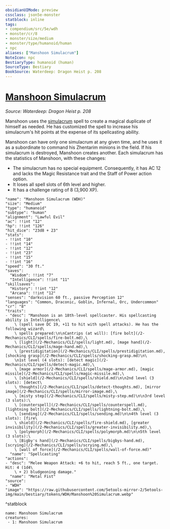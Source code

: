 ```yaml
---
obsidianUIMode: preview
cssclass: json5e-monster
statblock: inline
tags:
- compendium/src/5e/wdh
- monster/cr/8
- monster/size/medium
- monster/type/humanoid/human
- npc
aliases: ["Manshoon Simulacrum"]
NoteIcon: npc
BestiaryType: humanoid (human)
SourceType: Bestiary
BookSource: Waterdeep: Dragon Heist p. 208
---
```

# [Manshoon Simulacrum](2-Mechanics/CLI/bestiary/npc/manshoon-simulacrum-wdh.md)
*Source: Waterdeep: Dragon Heist p. 208*  

Manshoon uses the [simulacrum](/2-Mechanics/CLI/spells/simulacrum.md) spell to create a magical duplicate of himself as needed. He has customized the spell to increase his simulacrum's hit points at the expense of its spellcasting ability.

Manshoon can have only one simulacrum at any given time, and he uses it as a subordinate to command his Zhentarim minions in the field. If his simulacrum is destroyed, Manshoon creates another. Each simulacrum has the statistics of Manshoon, with these changes:

- The simulacrum has no special equipment. Consequently, it has AC 12 and lacks the Magic Resistance trait and the Staff of Power action option.  
- It loses all spell slots of 6th level and higher.  
- It has a challenge rating of 8 (3,900 XP).  

```statblock
"name": "Manshoon Simulacrum (WDH)"
"size": "Medium"
"type": "humanoid"
"subtype": "human"
"alignment": "Lawful Evil"
"ac": !!int "12"
"hp": !!int "126"
"hit_dice": "23d8 + 23"
"stats":
- !!int "10"
- !!int "14"
- !!int "12"
- !!int "23"
- !!int "15"
- !!int "16"
"speed": "30 ft."
"saves":
  "Wisdom": !!int "7"
  "Intelligence": !!int "11"
"skillsaves":
  "History": !!int "12"
  "Arcana": !!int "12"
"senses": "darkvision 60 ft., passive Perception 12"
"languages": "Common, Draconic, Goblin, Infernal, Orc, Undercommon"
"cr": "8"
"traits":
- "desc": "Manshoon is an 18th-level spellcaster. His spellcasting ability is Intelligence\
    \ (spell save DC 19, +11 to hit with spell attacks). He has the following wizard\
    \ spells prepared:\n\nCantrips (at will): [fire bolt](/2-Mechanics/CLI/spells/fire-bolt.md),\
    \ [light](/2-Mechanics/CLI/spells/light.md), [mage hand](/2-Mechanics/CLI/spells/mage-hand.md),\
    \ [prestidigitation](/2-Mechanics/CLI/spells/prestidigitation.md), [shocking grasp](/2-Mechanics/CLI/spells/shocking-grasp.md)\n\
    \n1st level (4 slots): [detect magic](/2-Mechanics/CLI/spells/detect-magic.md),\
    \ [mage armor](/2-Mechanics/CLI/spells/mage-armor.md), [magic missile](/2-Mechanics/CLI/spells/magic-missile.md),\
    \ [shield](/2-Mechanics/CLI/spells/shield.md)\n\n2nd level (3 slots): [detect\
    \ thoughts](/2-Mechanics/CLI/spells/detect-thoughts.md), [mirror image](/2-Mechanics/CLI/spells/mirror-image.md),\
    \ [misty step](/2-Mechanics/CLI/spells/misty-step.md)\n\n3rd level (3 slots):\
    \ [counterspell](/2-Mechanics/CLI/spells/counterspell.md), [lightning bolt](/2-Mechanics/CLI/spells/lightning-bolt.md),\
    \ [sending](/2-Mechanics/CLI/spells/sending.md)\n\n4th level (3 slots): [fire\
    \ shield](/2-Mechanics/CLI/spells/fire-shield.md), [greater invisibility](/2-Mechanics/CLI/spells/greater-invisibility.md),\
    \ [polymorph](/2-Mechanics/CLI/spells/polymorph.md)\n\n5th level (3 slots):\
    \ [Bigby's hand](/2-Mechanics/CLI/spells/bigbys-hand.md), [scrying](/2-Mechanics/CLI/spells/scrying.md),\
    \ [wall of force](/2-Mechanics/CLI/spells/wall-of-force.md)"
  "name": "Spellcasting"
"actions":
- "desc": "Melee Weapon Attack: +6 to hit, reach 5 ft., one target. Hit: 4 (1d4\
    \ + 2) bludgeoning damage."
  "name": "Metal Fist"
"source":
- "WDH"
"image": "https://raw.githubusercontent.com/5etools-mirror-2/5etools-img/main/bestiary/tokens/WDH/Manshoon%20Simulacrum.webp"
```
^statblock

```encounter-table
name: Manshoon Simulacrum
creatures:
 - 1: Manshoon Simulacrum
```